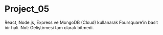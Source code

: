# Project_05
React, Node.js, Express ve MongoDB (Cloud) kullanarak Foursquare'in basit bir hali. Not: Geliştirmesi tam olarak bitmedi.
